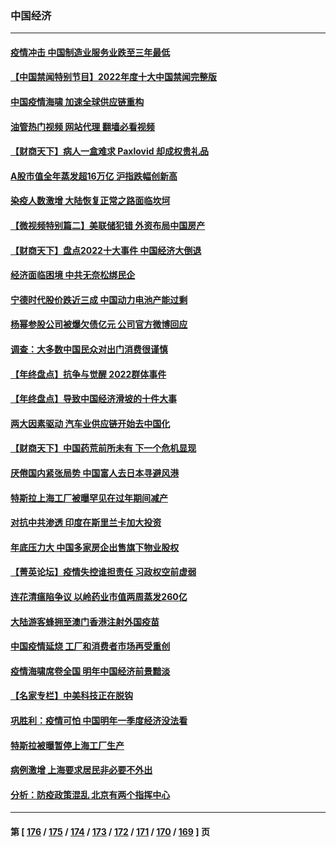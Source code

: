 ### 中国经济
---
#### [疫情冲击 中国制造业服务业跌至三年最低](../../pages/ncid283/n13896495.md?01010045) 
#### [【中国禁闻特别节目】2022年度十大中国禁闻完整版](../../pages/ncid283/n13895644.md?01010045) 
#### [中国疫情海啸 加速全球供应链重构](../../pages/ncid283/n13896058.md?01010045) 
#### [油管热门视频 网站代理 翻墙必看视频](http://138.2.39.72:81/youtube.html?epic-marker?01010045)
#### [【财商天下】病人一盒难求 Paxlovid 却成权贵礼品](../../pages/ncid283/n13895617.md?01010045) 
#### [A股市值全年蒸发超16万亿 沪指跌幅创新高](../../pages/ncid283/n13895640.md?01010045) 
#### [染疫人数激增 大陆恢复正常之路面临坎坷](../../pages/ncid283/n13895526.md?01010045) 
#### [【微视频特别篇二】美联储犯错 外资布局中国房产](../../pages/ncid283/n13895476.md?01010045) 
#### [【财商天下】盘点2022十大事件 中国经济大倒退](../../pages/ncid283/n13895368.md?01010045) 
#### [经济面临困境 中共无奈松绑民企](../../pages/ncid283/n13894634.md?01010045) 
#### [宁德时代股价跌近三成 中国动力电池产能过剩](../../pages/ncid283/n13894565.md?01010045) 
#### [杨幂参股公司被爆欠债亿元 公司官方微博回应](../../pages/ncid283/n13894649.md?01010045) 
#### [调查：大多数中国民众对出门消费很谨慎](../../pages/ncid283/n13894551.md?01010045) 
#### [【年终盘点】抗争与觉醒 2022群体事件](../../pages/ncid283/n13888314.md?01010045) 
#### [【年终盘点】导致中国经济滑坡的十件大事](../../pages/ncid283/n13893109.md?01010045) 
#### [两大因素驱动 汽车业供应链开始去中国化](../../pages/ncid283/n13893093.md?01010045) 
#### [【财商天下】中国药荒前所未有 下一个危机显现](../../pages/ncid283/n13893140.md?01010045) 
#### [厌倦国内紧张局势 中国富人去日本寻避风港](../../pages/ncid283/n13893099.md?01010045) 
#### [特斯拉上海工厂被曝罕见在过年期间减产](../../pages/ncid283/n13892995.md?01010045) 
#### [对抗中共渗透 印度在斯里兰卡加大投资](../../pages/ncid283/n13892887.md?01010045) 
#### [年底压力大 中国多家房企出售旗下物业股权](../../pages/ncid283/n13892216.md?01010045) 
#### [【菁英论坛】疫情失控谁担责任 习政权空前虚弱](../../pages/ncid283/n13892293.md?01010045) 
#### [连花清瘟陷争议 以岭药业市值两周蒸发260亿](../../pages/ncid283/n13892219.md?01010045) 
#### [大陆游客蜂拥至澳门香港注射外国疫苗](../../pages/ncid283/n13892276.md?01010045) 
#### [中国疫情延烧 工厂和消费者市场再受重创](../../pages/ncid283/n13892223.md?01010045) 
#### [疫情海啸席卷全国 明年中国经济前景黯淡](../../pages/ncid283/n13891800.md?01010045) 
#### [【名家专栏】中美科技正在脱钩](../../pages/ncid283/n13891658.md?01010045) 
#### [巩胜利：疫情可怕 中国明年一季度经济没法看](../../pages/ncid283/n13891127.md?01010045) 
#### [特斯拉被曝暂停上海工厂生产](../../pages/ncid283/n13891165.md?01010045) 
#### [病例激增 上海要求居民非必要不外出](../../pages/ncid283/n13891020.md?01010045) 
#### [分析：防疫政策混乱 北京有两个指挥中心](../../pages/ncid283/n13890791.md?01010045) 

---
#### 第 [ [176](./176.md?01010045) / [175](./175.md?01010045) / [174](./174.md?01010045) / [173](./173.md?01010045) / [172](./172.md?01010045) / [171](./171.md?01010045) / [170](./170.md?01010045) / [169](./169.md?01010045) ] 页
